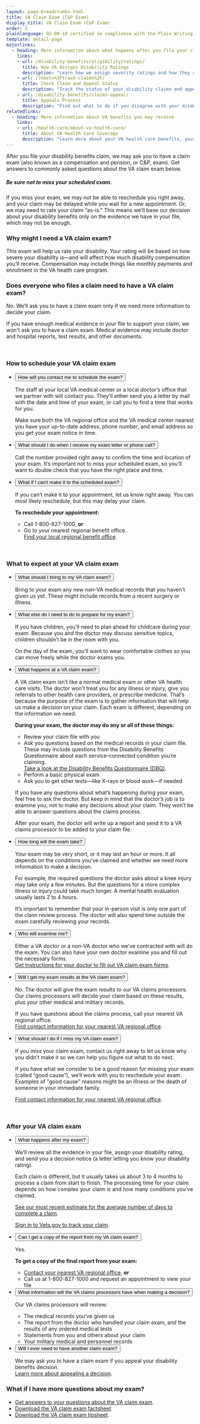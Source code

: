 ```yaml
---
layout: page-breadcrumbs.html
title: VA Claim Exam (C&P Exam)
display_title: VA Claim Exam (C&P Exam)
order: 3
plainlanguage: 02-09-18 certified in compliance with the Plain Writing Act
template: detail-page
majorlinks:
  - heading: More information about what happens after you file your claim
    links:
    - url: /disability-benefits/eligibility/ratings/
      title: How VA Assigns Disability Ratings
      description: "Learn how we assign severity ratings and how they affect your disability payments."
    - url: /?next=%2Ftrack-claims%2F/
      title: Check Claim and Appeal Status
      description: "Track the status of your disability claims and appeals."
    - url: /disability-benefits/claims-appeal/
      title: Appeals Process
      description: "Find out what to do if you disagree with your disability rating decision."
relatedlinks:
  - heading: More information about VA benefits you may receive
    links:
    - url: /health-care/about-va-health-care/
      title: About VA Health Care Coverage
      description: "Learn more about your VA health care benefits, your health care team, and where you'll go for care."    
---
```


<div class="va-introtext">

After you file your disability benefits claim, we may ask you to have a claim exam (also known as a compensation and pension, or C&P, exam). Get answers to commonly asked questions about the VA claim exam below. 
 
</div>

<div class="usa-alert usa-alert-warning va-alert">
<div class="usa-alert-body">

##### Be sure not to miss your scheduled exam.

If you miss your exam, we may not be able to reschedule you right away, and your claim may be delayed while you wait for a new appointment. Or, we may need to rate your claim “as-is.” This means we’ll base our decision about your disability benefits only on the evidence we have in your file, which may not be enough.

</div>
</div>

### Why might I need a VA claim exam?

This exam will help us rate your disability. Your rating will be based on how severe your disability is—and will affect how much disability compensation you’ll receive. Compensation may include things like monthly payments and enrollment in the VA health care program.

### Does everyone who files a claim need to have a VA claim exam?

No. We’ll ask you to have a claim exam only if we need more information to decide your claim. 

If you have enough medical evidence in your file to support your claim, we won't ask you to have a claim exam. Medical evidence may include doctor and hospital reports, test results, and other documents.

<br>

### How to schedule your VA claim exam

<div class="usa-accordion">
<ul class="usa-unstyled-list">
<li>
<button class="usa-button-unstyled usa-accordion-button" aria-controls="VA-claim-exam-schedule">How will you contact me to schedule the exam?</button>
<div id="VA-claim-exam-schedule" class="usa-accordion-content">

The staff at your local VA medical center or a local doctor’s office that we partner with will contact you. They’ll either send you a letter by mail with the date and time of your exam, or call you to find a time that works for you.

Make sure both the VA regional office and the VA medical center nearest you have your up-to-date address, phone number, and email address so you get your exam notice in time.

</div>
</li>
<li>
<button class="usa-button-unstyled usa-accordion-button" aria-controls="VA-claim-exam-receive">What should I do when I receive my exam letter or phone call?</button>
<div id="VA-claim-exam-receive" class="usa-accordion-content">

Call the number provided right away to confirm the time and location of your exam. It’s important not to miss your scheduled exam, so you’ll want to double check that you have the right place and time.

</div>
</li>
<li>
<button class="usa-button-unstyled usa-accordion-button" aria-controls="VA-claim-exam-cant">What if I can't make it to the scheduled exam?</button>
<div id="VA-claim-exam-cant" class="usa-accordion-content">

If you can’t make it to your appointment, let us know right away. You can most likely reschedule, but this may delay your claim.

**To reschedule your appointment:**

- Call 1-800-827-1000, **or**
- Go to your nearest regional benefit office. <br>
  [Find your local regional benefit office](/facilities/).	
  
</div>
</li>
</ul>
</div>

<br>  

### What to expect at your VA claim exam

<div class="usa-accordion">
<ul class="usa-unstyled-list">
<li>
<button class="usa-button-unstyled usa-accordion-button" aria-controls="VA-claim-exam-bring">What should I bring to my VA claim exam?</button>
<div id="VA-claim-exam-bring" class="usa-accordion-content">

Bring to your exam any new non-VA medical records that you haven’t given us yet. These might include records from a recent surgery or illness.

</div>
</li>
<li>
<button class="usa-button-unstyled usa-accordion-button" aria-controls="VA-claim-exam-prepare">What else do I need to do to prepare for my exam?</button>
<div id="VA-claim-exam-prepare" class="usa-accordion-content">

If you have children, you’ll need to plan ahead for childcare during your exam. Because you and the doctor may discuss sensitive topics, children shouldn’t be in the room with you.

On the day of the exam, you’ll want to wear comfortable clothes so you can move freely while the doctor exams you.

</div>
</li>
<li>
<button class="usa-button-unstyled usa-accordion-button" aria-controls="VA-claim-exam-happens">What happens at a VA claim exam?</button>
<div id="VA-claim-exam-happens" class="usa-accordion-content">

A VA claim exam isn’t like a normal medical exam or other VA health care visits. The doctor won’t treat you for any illness or injury, give you referrals to other health care providers, or prescribe medicine. That’s because the purpose of the exam is to gather information that will help us make a decision on your claim. Each exam is different, depending on the information we need. 

**During your exam, the doctor may do any or all of these things:**

 -	Review your claim file with you
 -	Ask you questions based on the medical records in your claim file. These may include questions from the Disability Benefits Questionnaire about each service-connected condition you’re claiming. <br>
[Take a look at the Disability Benefits Questionnaire (DBQ)](http://benefits.va.gov/COMPENSATION/dbq_ListByDBQFormName.asp).
 - Perform a basic physical exam
 - Ask you to get other tests—like X-rays or blood work—if needed

If you have any questions about what’s happening during your exam, feel free to ask the doctor. But keep in mind that the doctor’s job is to examine you, not to make any decisions about your claim. They won’t be able to answer questions about the claims process.

After your exam, the doctor will write up a report and send it to a VA claims processor to be added to your claim file.

</div>
</li>
<li>
<button class="usa-button-unstyled usa-accordion-button" aria-controls="VA-claim-exam-long">How long will the exam take?</button>
<div id="VA-claim-exam-long" class="usa-accordion-content">

Your exam may be very short, or it may last an hour or more. It all depends on the conditions you’ve claimed and whether we need more information to make a decision. 

For example, the required questions the doctor asks about a knee injury may take only a few minutes. But the questions for a more complex illness or injury could take much longer. A mental health evaluation usually lasts 2 to 4 hours.

It’s important to remember that your in-person visit is only one part of the claim review process. The doctor will also spend time outside the exam carefully reviewing your records.

</div>
</li>
<li>
<button class="usa-button-unstyled usa-accordion-button" aria-controls="VA-claim-exam-who">Who will examine me?</button>
<div id="VA-claim-exam-who" class="usa-accordion-content">

Either a VA doctor or a non-VA doctor who we’ve contracted with will do the exam. You can also have your own doctor examine you and fill out the necessary forms. <br>
[Get instructions for your doctor to fill out VA claim exam forms](http://benefits.va.gov/COMPENSATION/dbq_veteraninstruct.asp).

</div>
</li>
<li>
<button class="usa-button-unstyled usa-accordion-button" aria-controls="VA-claim-exam-results">Will I get my exam results at the VA claim exam?</button>
<div id="VA-claim-exam-results" class="usa-accordion-content">

No. The doctor will give the exam results to our VA claims processors. Our claims processors will decide your claim based on these results, plus your other medical and military records.

If you have questions about the claims process, call your nearest VA regional office. <br>
[Find contact information for your nearest VA regional office](/facilities/).

</div>
</li>
<li>
<button class="usa-button-unstyled usa-accordion-button" aria-controls="VA-claim-exam-miss">What should I do if I miss my VA claim exam?</button>
<div id="VA-claim-exam-miss" class="usa-accordion-content">

If you miss your claim exam, contact us right away to let us know why you didn’t make it so we can help you figure out what to do next.

If you have what we consider to be a good reason for missing your exam (called “good cause”), we’ll work with you to reschedule your exam. Examples of "good cause" reasons might be an illness or the death of someone in your immediate family.

[Find contact information for your nearest VA regional office](/facilities/).

</div>
</li>
</ul>
</div>

<br>  

### After your VA claim exam

<div class="usa-accordion">
<ul class="usa-unstyled-list">
<li>
<button class="usa-button-unstyled usa-accordion-button" aria-controls="VA-claim-exam-happen">What happens after my exam?</button>
<div id="VA-claim-exam-happen" class="usa-accordion-content">

We’ll review all the evidence in your file, assign your disability rating, and send you a decision notice (a letter letting you know your disability rating). 

Each claim is different, but it usually takes us about 3 to 4 months to process a claim from start to finish. The processing time for your claim depends on how complex your claim is and how many conditions you’ve claimed. 

[See our most recent estimate for the average number of days to complete a claim](/disability-benefits/apply/#days-to-complete-claim).

[Sign in to Vets.gov to track your claim](/?next=%2F/).

</div>
</li>
<li>
<button class="usa-button-unstyled usa-accordion-button" aria-controls="VA-claim-exam-copy">Can I get a copy of the report from my VA claim exam?</button>
<div id="VA-claim-exam-copy" class="usa-accordion-content">

Yes.

**To get a copy of the final report from your exam:**

 - [Contact your nearest VA regional office](https://www.va.gov/directory/guide/division.asp?dnum=3&isFlash=0), **or**
 - Call us at 1-800-827-1000 and request an appointment to view your file

</div>
</li>
<li>
<button class="usa-button-unstyled usa-accordion-button" aria-controls="VA-claim-exam-information">What information will the VA claims processors have when making a decision?</button>
<div id="VA-claim-exam-information" class="usa-accordion-content">

Our VA claims processors will review:
- The medical records you’ve given us
- The report from the doctor who handled your claim exam, and the results of any ordered medical tests
- Statements from you and others about your claim
- Your military medical and personnel records 

</div>
</li>
<li>
<button class="usa-button-unstyled usa-accordion-button" aria-controls="VA-claim-exam-another">Will I ever need to have another claim exam?</button>
<div id="VA-claim-exam-another" class="usa-accordion-content">

We may ask you to have a claim exam if you appeal your disability benefits decision. <br>
[Learn more about appealing a decision](/disability-benefits/claims-appeal/).

</div>
</li>
</ul>
</div>

### What if I have more questions about my exam?

- [Get answers to your questions about the VA claim exam](https://www.benefits.va.gov/compensation/claimexam.asp).
- [Download the VA claim exam factsheet](https://www.benefits.va.gov/compensation/docs/claimexam-factsheet.pdf#).
- [Download the VA claim exam tipsheet](https://www.benefits.va.gov/compensation/docs/claimexam-tipssheet.pdf#).

<script src="https://standards.usa.gov/assets/js/vendor/uswds.min.js" type="text/javascript"></script> 


